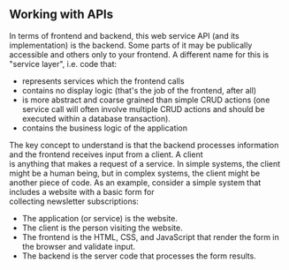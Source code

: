 ## Working with APIs

In terms of frontend and backend, this web service API (and its implementation) is the backend. Some parts of it may be publically  
accessible and others only to your frontend. A different name for this is "service layer", i.e. code that:  

* represents services which the frontend calls
* contains no display logic (that's the job of the frontend, after all)
* is more abstract and coarse grained than simple CRUD actions (one service call will often involve multiple CRUD actions and should be executed within a database transaction).
* contains the business logic of the application

The key concept to understand is that the backend processes information and the frontend receives input from a client. A client  
is anything that makes a request of a service. In simple systems, the client might be a human being, but in complex systems, the 
client might be another piece of code. As an example, consider a simple system that includes a website with a basic form for  
collecting newsletter subscriptions:  

* The application (or service) is the website.
* The client is the person visiting the website.
* The frontend is the HTML, CSS, and JavaScript that render the form in the browser and validate input.
* The backend is the server code that processes the form results.